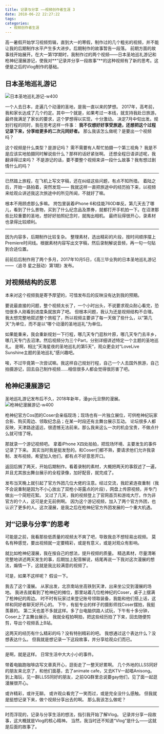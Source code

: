```yaml
---
title: 记录与分享 ——视频创作者生涯 3
date: 2018-06-22 22:27:22
tags: 
categories:
  - 视频创作者生涯
---
```


高一暑假开始学习视频剪辑，直到大一的寒假，制作过的几个粗劣的视频，并不能让我的后期制作水平产生多大进步。后期制作的故事暂告一段落。
前期方面的故事线开始展开。在大一第1学期时，我制作过的两个视频——日本圣地巡礼游记和枪神纪漫展游记，使我对**“记录并分享一段故事”**的这种视频有了新的思考。这便是之后的Vlog制作的基础。

## 日本圣地巡礼游记

![日本圣地巡礼游记-w400](日本圣地巡礼游记.jpg)

一个人去日本，走遍几个动漫的圣地，是我一直以来的梦想。
2017年，高考前，我和家长达成了几个约定。其中一个就是，如果考过一本线，就支持我赴日旅游。
最终我满足了家长的要求，这个梦想得以实现，十分激动。
决定7月中旬出发。规划行程的同时，我在思考这样一件事：
**我不仅想好好享受旅途，还想把这个过程记录下来，分享给更多的二次元同好者。**
那么我该怎么做呢？是要出一个视频吗？

这个视频是什么类型？是游记吗？
需不需要有人帮忙拍摄一个第三视角？
我是不是应该实地拍摄同时解说些什么？那样的话好紧张啊。
还想全程日语讲述呢，我翻译得过来吗？
不是游记的话，要不要整个视频来讲一段什么故事？我有想过剧情什么的吗？

-------

已然踏上旅程，在飞机上写文字稿，还在纠结这些问题，有点不知所措。
着陆之后，开始一路拍着，突然发现——
我就这样一直把旅途中的经历拍下来，以视频来给观众讲述我这次旅途中的所见所闻，不就好了嘛。

根本不用顾虑那么多嘛。
挎包里装着iPhone 6和佳能760D单反。第几天去了哪儿，看到了什么景物，买到了什么纪念品及票券，就都打开手机拍一下。在沼津那些比较重要的圣地，想好好拍照纪念时，就掏出相机。
最终玩得很开心，录素材也录得比较顺利。

-------

因为内容多，后期制作比较复杂。
整理素材，选出精彩的片段，按时间顺序摆上Premiere时间线。根据素材内容写出文字稿，然后录制解说音频，再一句一句贴到合适位置。

前前后后制作用了两个多月，2017年10月5日，《高三毕业狗的日本圣地巡礼游记 ——〈追寻 星之鼓动〉第1期》发布。

## 对视频结构的反思

本来对这个视频我是寄予厚望的，可惜发布后的反映没有达到我的预期。

要说最直接的问题，整个视频太长了，一个小时出头，不说要求观众耐心看完，恐怕很多人刚看到进度条就放弃了吧。
但根本问题，我认为还是视频结构不合理。
我太想完整地叙述整个旅程了，所以视频主要讲了每一天做了些什么，以“第几天”为单位，而不是以“哪个动漫的圣地巡礼”为单位。

如果能重来，我会重新规划一下行程，哪几天专门逛秋叶原，哪几天专门去丰乡，哪几天专门去沼津。然后视频分为三个Part，分别详细讲述特定一个主题的圣地巡礼。
是啊，相比“天海星夜的圣地巡礼的第5天”，观众更会对“LoveLive Sunshine主题的圣地巡礼”感兴趣吧。

唉，不过毕竟第一次尝试嘛。我这样自己规划行程，自己一个人去国外旅游，自己拍摄游记，回去自己制作视频……相信很多人都会觉得很厉害了吧。

## 枪神纪漫展游记

圣地巡礼游记发布后不久，2018年新年，漫go元旦祭的漫展。
![枪神纪漫展游记-w400](枪神纪漫展游记.jpg)

枪神纪官方Cos团的Coser会亲临现场；现场也有一片独立展位，可供枪神纪玩家合影、购买周边、领取纪念品；在某一时段还有主舞台展示互动。
论坛很多人都反映，天津路途遥远，很遗憾无法前来。那么我来这么一次的机会宝贵，不做点什么就可惜了呀。

那就录一个游记视频吧。
拿着iPhone X四处拍拍，把现场环境、主要发生的事件记录了下来。
其实当时我是挺发愁的。和Coser们都不熟，要请求他们允许我录制、发布视频，希望加入他们，都有点不好意思开口。

返回后搁了两天，开始后期制作。看着录制的素材，大概把两天的事叙述了一遍，并且尤其放出舞台展示的全程录像，加好配音，就完成了。

发布当天晚上就引起了官方外团几位大佬的注意。经过交流，我赶紧连夜重制（我不会说重制是因为不小心放出了双枪小哥露点的片段），网盘上传原视频，并专门做出一个简短花絮。
又过了几天，我的视频登上了官网首页和游戏大厅。作为非官方的个人，这可是史无前例啊。
因为这个游记视频，加入了两个官方外团，也认识了更多的人。这次漫展，是我之后在枪神纪官方外团发展的一个重大机遇。

## 对“记录与分享”的思考

可能是之前，我看那些低质量的视频太不爽了吧，导致我总不想轻易出视频。
莫名有种感觉，要出视频就一定要精彩，或是有意义，或是对观众有影响。

就比如枪神纪漫展，我在按自己的想法，提升视频的质量。
精选素材，尽量清晰完整地讲述两天发生的事，后期加上配音解说，结尾再说一下我对这次漫展的想法，煽情一下，这就是我比较满意的视频了。

可是，如果不这样呢？
假设一下。

我去了这个漫展。
从家出发，北京南站坐高铁到天津，出来坐公交到漫展的场地。
我进去就看到了枪神纪的摊位，那里站着几位枪神纪的Coser，桌子上摆满了枪神纪的周边。
时不时有玩家过来登记账号领取装备，我能和他们搭上话，这样和同好者聊天好开心的。
下午，有挺专业的样子的摄影师找Coser摆拍，我挺羡慕的。
第二天也差不多就这样。多了台电脑供路人试玩，下午有十多分钟，Coser上了主舞台展示。
我就全程拍啊拍，把这些经历拍了下来，回去随便剪剪，导出个视频丢上B站。

这两天的经历有什么精彩的吗？没有特别精彩的吧。
我想通过这个表达什么？没想表达什么。
但我就是想记录一下这段故事，并分享给观众们而已。

-------

是啊，就是这样。
日常生活中大大小小的事件。

带着电脑跑咖啡店写文章真开心，逛街走了一整天好累啊。
几个外地的LLSS同好的朋友来北京了，和他们面基，去了animate cafe，又去KTV一起唱Anisong。
到上海玩，见一群LLSS同好的朋友，之前QQ群里总说要gay他们，见了面一起逛漫展很开心。

或许精彩，或许无聊。
或许观众看完了一笑而过，或是完全没什么感触。
但我就是挺想记录下来，做个视频分享出去的啊。
那么我该怎么做呢？

-------

时而浮现的，记录与分享生活的想法，指引我开始了解Vlog。
记录并分享一段故事，这大概就是Vlog的核心精神。
当然，我当时还不知道“Vlog”是什么——这就是后面的故事了。
